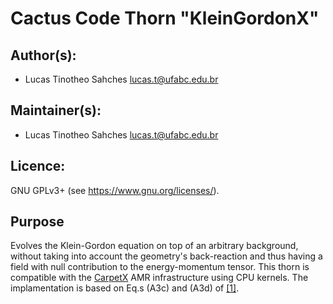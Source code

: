 # Cactus Code Thorn "KleinGordonX"
## Author(s):
* Lucas Tinotheo Sahches <lucas.t@ufabc.edu.br>

## Maintainer(s):
* Lucas Tinotheo Sahches <lucas.t@ufabc.edu.br>

## Licence:
GNU GPLv3+ (see <https://www.gnu.org/licenses/>).

## Purpose
Evolves the Klein-Gordon equation on top of an arbitrary background, without taking into account the geometry's back-reaction and thus having a field with null contribution to the energy-momentum tensor. This thorn is compatible with the [CarpetX](https://bitbucket.org/eschnett/cactusamrex/src/master/) AMR infrastructure using CPU kernels. The implamentation is based on Eq.s (A3c) and (A3d) of [[1]](https://arxiv.org/pdf/1709.06118.pdf).
